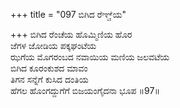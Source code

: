 +++
title = "097 ಬಿಗಿದ ರೆಞ್ಚೆಯ"

+++
ಬಿಗಿದ ರೆಂಚೆಯ ಹೊಮ್ಮಿಣಿಯ ಹೊರ  
ಜೆಗಳ ಜೋಡಿಯ ಪಕ್ಕಘಂಟೆಯ  
ಝಗೆಯ ಮೊಗರಂಬದ ನವಾಯಿಯ ಮಣಿಯ ಜಲವಟೆಯ  
ಬಿಗಿದ ಕೂರಂಕುಶದ ಮಾವಂ  
ತಿಗನ ಸನ್ನೆಗೆ ಕುಸಿದ ದಂತಿಯ   
ಹೆಗಲ ಹೊಂಗದ್ದುಗೆಗೆ ಬಿಜಯಂಗೈದನಾ ಭೂಪ     ॥97॥